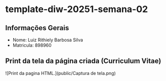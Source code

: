 # template-diw-20251-semana-02

## Informações Gerais
- Nome: Luiz Rithiely Barbosa Silva
- Matricula: 898960

## Print da tela da página criada (Curriculum Vitae)

![Print da pagina HTML.](public/Captura de tela.png)
